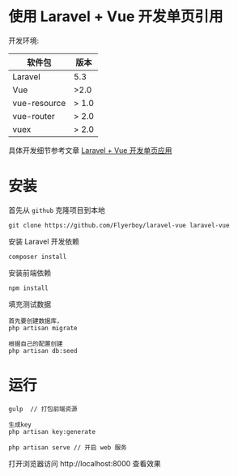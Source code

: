 # 使用 Laravel + Vue 开发单页引用

开发环境:

| 软件包 | 版本 |
| --- | --- |
| Laravel | 5.3 |
| Vue | >2.0 |
| vue-resource | > 1.0 |
| vue-router | > 2.0 |
| vuex | > 2.0 |

具体开发细节参考文章 [Laravel + Vue 开发单页应用](https://flyerboy.github.io/2016/12/23/laravel_vue/)


# 安装
首先从 `github` 克隆项目到本地
```
git clone https://github.com/Flyerboy/laravel-vue laravel-vue
```

安装 Laravel 开发依赖
```
composer install
```

安装前端依赖
```
npm install
```


填充测试数据
```
首先要创建数据库，
php artisan migrate

根据自己的配置创建
php artisan db:seed
```

# 运行 
```
gulp  // 打包前端资源

生成key
php artisan key:generate  

php artisan serve // 开启 web 服务
```

打开浏览器访问 http://localhost:8000 查看效果


